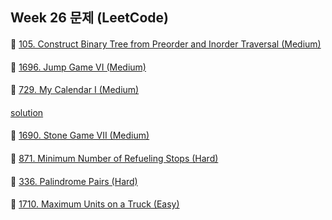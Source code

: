 ## Week 26 문제 (LeetCode)

####
👀 [105. Construct Binary Tree from Preorder and Inorder Traversal (Medium)](https://leetcode.com/problems/construct-binary-tree-from-preorder-and-inorder-traversal/)
####
####
👀 [1696. Jump Game VI (Medium)](https://leetcode.com/problems/jump-game-vi/)
####
####
👀 [729. My Calendar I (Medium)](https://leetcode.com/problems/my-calendar-i/)
####
[solution](https://github.com/KimHunJin/Study-Book/blob/master/algorithm/src/leetcode/LC_729.ts)
####
👀 [1690. Stone Game VII (Medium)](https://leetcode.com/problems/stone-game-vii/)
####
####
👀 [871. Minimum Number of Refueling Stops (Hard)](https://leetcode.com/problems/minimum-number-of-refueling-stops/)
####
####
👀 [336. Palindrome Pairs (Hard)](https://leetcode.com/problems/palindrome-pairs/)
####
####
👀 [1710. Maximum Units on a Truck (Easy)](https://leetcode.com/problems/maximum-units-on-a-truck/)
####
####
